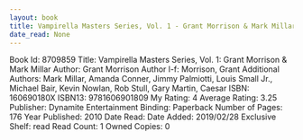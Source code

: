 ```yaml
---
layout: book
title: Vampirella Masters Series, Vol. 1 - Grant Morrison & Mark Millar
date_read: None
---
```


Book Id: 8709859
Title: Vampirella Masters Series, Vol. 1: Grant Morrison & Mark Millar
Author: Grant Morrison
Author l-f: Morrison, Grant
Additional Authors: Mark Millar, Amanda Conner, Jimmy Palmiotti, Louis Small Jr., Michael Bair, Kevin Nowlan, Rob Stull, Gary Martin, Caesar
ISBN: 160690180X
ISBN13: 9781606901809
My Rating: 4
Average Rating: 3.25
Publisher: Dynamite Entertainment
Binding: Paperback
Number of Pages: 176
Year Published: 2010
Date Read: 
Date Added: 2019/02/28
Exclusive Shelf: read
Read Count: 1
Owned Copies: 0

